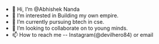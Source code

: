- 👋 Hi, I’m @Abhishek Nanda
- 👀 I’m interested in Building my own empire. 
- 🌱 I’m currently pursuing btech in cse. 
- 💞️ I’m looking to collaborate on to young minds. 
- 📫 How to reach me -- Instagram(@devilhero84) or email
